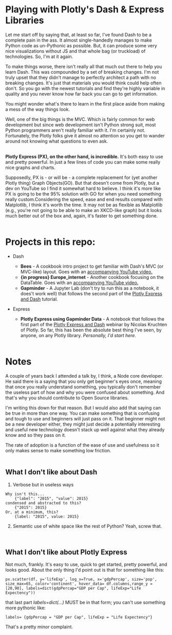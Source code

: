 # Playing with Plotly's Dash & Express Libraries

Let me start off by saying that, at least so far, I've found Dash to be a complete pain in the ass. It almost single-handedly manages to make Python code as un-Pythonic as possible. But, it can produce some very nice visualizations without JS and that whole bag (or truckload) of technologies. So, I'm at it again.

To make things worse, there isn't really all that much out there to help you learn Dash. This was compounded by a set of breaking changes. I'm not truly upset that they didn't manage to perfectly architect a path with no breaking changes. It's just that materials you would think could help often don't. So you go with the newest tutorials and find they're highly variable in quality and you never know how far back you can go to get information.

You might wonder what's there to learn in the first place aside from making a mess of the way things look.

Well, one of the big things is the MVC. Which is fairly common for web development but since web development isn't Python strong suit, most Python programmers aren't really familiar with it. I'm certainly not. Fortunately, the Plotly folks give it almost no attention so you get to wander around not knowing what questions to even ask.
<br> <br>

**Plotly Express (PX), on the other hand, is incredible.** It's both easy to use and pretty powerful. In just a few lines of code you can make some really nice graphs and charts.

Supposedly, PX is - or will be - a complete replacement for (yet another Plotly thing) Graph Objects(GO). But that doesn't come from Plotly, but a dev on YouTube so I find it somewhat hard to believe. I think it's more like PX is going to be the 95% solution with GO for when you need something really custom.Considering the speed, ease and end results compared with Matplotlib, I think it's worth the time. It may not be as flexible as Matplotlib (e.g., you're not going to be able to make an XKCD-like graph) but it looks much better out of the box and, again, it's faster to get something done.
<br> <br>
# Projects in this repo:
 - Dash <br>
   - **Bees** - A cookbook intro project to get familiar with Dash's MVC (or MVC-like) layout. Goes with an [accompanying YouTube video.](https://www.youtube.com/watch?v=hSPmj7mK6ng&t=382s)
   - **{in progress} Europe_internet** - Another cookbook focusing on the DataTable. Goes with an [accompanying YouTube video.](https://www.youtube.com/watch?v=USTqY4gH_VM)
   - **Gapminder** - A Jupyter Lab (don't try to run this as a notebook, it does't work well) that follows the second part of the [Plotly Express and Dash](https://www.youtube.com/watch?v=DIk-y41djCQ) tutorial.
 
  - Express <br>
    - **Plotly Express using Gapminder Data** - A notebook that follows the first part of the [Plotly Express and Dash](https://www.youtube.com/watch?v=DIk-y41djCQ) webinar by Nicolas Kruchten of Plotly. So far, this has been the absolute best thing I've seen, by anyone, on any Plotly library. *Personally, I'd start here.*<br><br>


# Notes

A couple of years back I attended a talk by, I think, a Node core developer. He said there is a saying that you only get beginner's eyes once, meaning that once you really understand something, you typically don't remember the useless part of how and why you were confused about something. And that's why you should contribute to Open Source libraries.

I'm writing this down for that reason. But I would also add that saying can be true in more than one way. You can make something that is confusing and tough to use and beginners will just pass on it. That beginner might not be a new developer either, they might just decide a potentially interesting and useful new technology doesn't stack up well against what they already know and so they pass on it.

The rate of adoption is a function of the ease of use and usefulness so it only makes sense to make something low friction.<br><br>

## What I don't like about Dash
  1. Verbose but in useless ways

    Why isn't this...
        {"label": "2015", "value": 2015}
    condensed and abstracted to this?
        {"2015": 2015}
    Or, at a minimum, this?
        {label: "2015", value: 2015}
  2. Semantic use of white space like the rest of Python? Yeah, screw that.

<br>

## What I don't like about Plotly Express
Not much, frankly. It's easy to use, quick to get started, pretty powerful, and looks good. About the only thing I'd point out is that for something like this:

    px.scatter(df, y='lifeExp', log_x=True, x='gdpPercap', size='pop', size_max=65, color='continent', hover_data= df.columns,range_y = [20,90], labels=dict(gdpPercap="GDP per Cap", lifeExp="Life Expectency"))

that last part *labels=dict(...)*  MUST be in that form; you can't use something more pythonic like:
    
    labels= {gdpPercap = "GDP per Cap", lifeExp = "Life Expectency"}

That's a pretty minor complaint.
   